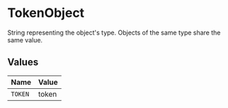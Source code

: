 # TokenObject

String representing the object's type. Objects of the same type share the same value.



## Values

| Name    | Value   |
| ------- | ------- |
| `TOKEN` | token   |